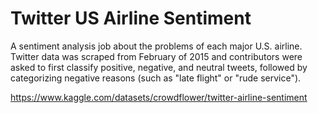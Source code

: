 # **Twitter US Airline Sentiment**

A sentiment analysis job about the problems of each major U.S. airline. Twitter data was scraped from February of 2015 and contributors were asked to first classify 
positive, negative, and neutral tweets, followed by categorizing negative reasons (such as "late flight" or "rude service").

https://www.kaggle.com/datasets/crowdflower/twitter-airline-sentiment
